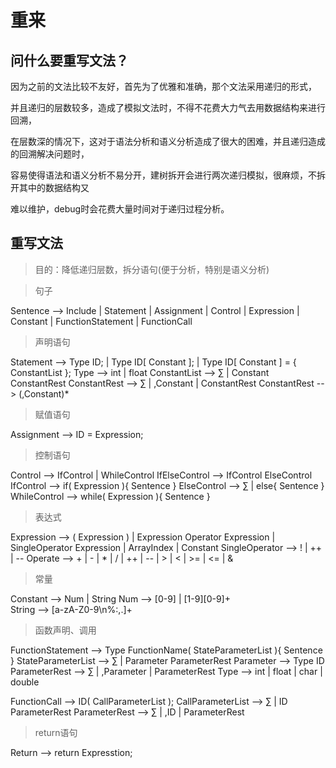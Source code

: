# 重来

## 问什么要重写文法？

因为之前的文法比较不友好，首先为了优雅和准确，那个文法采用递归的形式，

并且递归的层数较多，造成了模拟文法时，不得不花费大力气去用数据结构来进行回溯， 

在层数深的情况下，这对于语法分析和语义分析造成了很大的困难，并且递归造成的回溯解决问题时，

容易使得语法和语义分析不易分开，建树拆开会进行两次递归模拟，很麻烦，不拆开其中的数据结构又

难以维护，debug时会花费大量时间对于递归过程分析。

## 重写文法

> 目的：降低递归层数，拆分语句(便于分析，特别是语义分析)

> 句子

Sentence --> Include | Statement | Assignment | Control | Expression | Constant | FunctionStatement | FunctionCall 

> 声明语句

Statement --> Type ID; | Type ID[ Constant ]; | Type ID[ Constant ] = { ConstantList };
Type --> int | float 
ConstantList --> ∑ | Constant ConstantRest
ConstantRest --> ∑ | ,Constant | ConstantRest
ConstantRest --> (,Constant)*

> 赋值语句

Assignment --> ID = Expression;

> 控制语句

Control --> IfControl | WhileControl 
IfElseControl --> IfControl ElseControl
IfControl --> if( Expression ){ Sentence }
ElseControl --> ∑ | else{ Sentence } 
WhileControl --> while( Expression ){ Sentence }

> 表达式

Expression --> ( Expression ) | Expression Operator Expression | SingleOperator Expression | ArrayIndex | Constant
SingleOperator --> ! | ++ | --
Operate --> + | - | * | / | ++ | -- | > | < | >= | <= | &

> 常量

Constant --> Num | String
Num --> [0-9] | [1-9][0-9]+    
String --> [a-zA-Z0-9\n%:,.]+  

> 函数声明、调用

FunctionStatement --> Type FunctionName( StateParameterList ){ Sentence }
StateParameterList --> ∑ | Parameter ParameterRest
Parameter --> Type ID
ParameterRest --> ∑ | ,Parameter | ParameterRest
Type --> int | float | char | double

FunctionCall --> ID( CallParameterList );
CallParameterList --> ∑ | ID ParameterRest
ParameterRest --> ∑ | ,ID | ParameterRest

> return语句

Return --> return Expresstion;